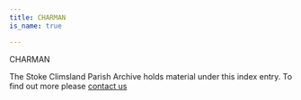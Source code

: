```yaml
---
title: CHARMAN
is_name: true

---
```


CHARMAN


The Stoke Climsland Parish Archive holds material under this index entry. To find out more please [contact us](/contact/)
